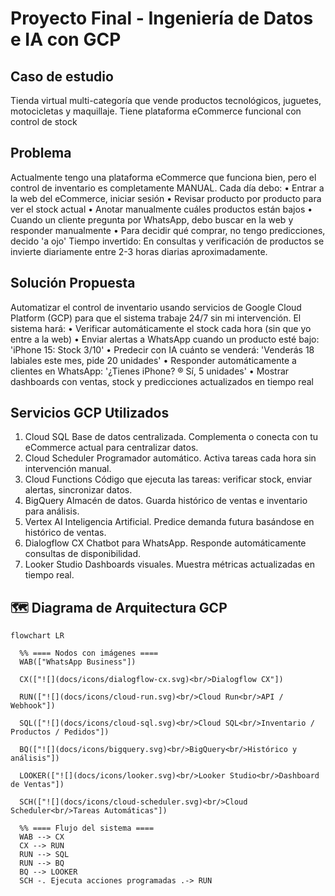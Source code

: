 # Proyecto Final - Ingeniería de Datos e IA con GCP

## **Caso de estudio**
Tienda virtual multi-categoría que vende productos tecnológicos, juguetes,
motocicletas y maquillaje. Tiene plataforma eCommerce funcional con control de stock

## **Problema**
Actualmente tengo una plataforma eCommerce que funciona bien, pero el control de
inventario es completamente MANUAL. Cada día debo:
• Entrar a la web del eCommerce, iniciar sesión
• Revisar producto por producto para ver el stock actual
• Anotar manualmente cuáles productos están bajos
• Cuando un cliente pregunta por WhatsApp, debo buscar en la web y responder manualmente
• Para decidir qué comprar, no tengo predicciones, decido 'a ojo'
Tiempo invertido: En consultas y verificación de productos se invierte diariamente entre 2-3
horas diarias aproximadamente.

## **Solución Propuesta**
Automatizar el control de inventario usando servicios de Google Cloud Platform (GCP)
para que el sistema trabaje 24/7 sin mi intervención. El sistema hará:
• Verificar automáticamente el stock cada hora (sin que yo entre a la web)
• Enviar alertas a WhatsApp cuando un producto esté bajo: 'iPhone 15: Stock 3/10'
• Predecir con IA cuánto se venderá: 'Venderás 18 labiales este mes, pide 20 unidades'
• Responder automáticamente a clientes en WhatsApp: '¿Tienes iPhone? ® Sí, 5 unidades'
• Mostrar dashboards con ventas, stock y predicciones actualizados en tiempo real

## **Servicios GCP Utilizados**
1. Cloud SQL
Base de datos centralizada. Complementa o conecta con tu eCommerce actual para centralizar datos.
2. Cloud Scheduler
Programador automático. Activa tareas cada hora sin intervención manual.
3. Cloud Functions
Código que ejecuta las tareas: verificar stock, enviar alertas, sincronizar datos.
4. BigQuery
Almacén de datos. Guarda histórico de ventas e inventario para análisis.
5. Vertex AI
Inteligencia Artificial. Predice demanda futura basándose en histórico de ventas.
6. Dialogflow CX
Chatbot para WhatsApp. Responde automáticamente consultas de disponibilidad.
7. Looker Studio
Dashboards visuales. Muestra métricas actualizadas en tiempo real.


## 🗺️ Diagrama de Arquitectura GCP

```mermaid
flowchart LR

  %% ==== Nodos con imágenes ====
  WAB(["WhatsApp Business"])

  CX(["![](docs/icons/dialogflow-cx.svg)<br/>Dialogflow CX"])

  RUN(["![](docs/icons/cloud-run.svg)<br/>Cloud Run<br/>API / Webhook"])

  SQL(["![](docs/icons/cloud-sql.svg)<br/>Cloud SQL<br/>Inventario / Productos / Pedidos"])

  BQ(["![](docs/icons/bigquery.svg)<br/>BigQuery<br/>Histórico y análisis"])

  LOOKER(["![](docs/icons/looker.svg)<br/>Looker Studio<br/>Dashboard de Ventas"])

  SCH(["![](docs/icons/cloud-scheduler.svg)<br/>Cloud Scheduler<br/>Tareas Automáticas"])

  %% ==== Flujo del sistema ====
  WAB --> CX
  CX --> RUN
  RUN --> SQL
  RUN --> BQ
  BQ --> LOOKER
  SCH -. Ejecuta acciones programadas .-> RUN

```
